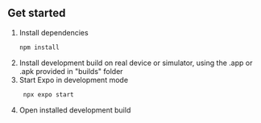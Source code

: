 ## Get started

1. Install dependencies
   ```bash
   npm install
   ```
2. Install development build on real device or simulator, using the .app or .apk provided in "builds" folder
2. Start Expo in development mode
   ```bash
    npx expo start
   ```
3. Open installed development build
